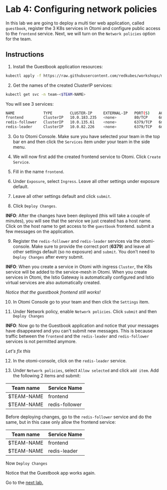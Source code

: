 # Lab 4: Configuring network policies

In this lab we are going to deploy a multi tier web application, called `guestbook`, register the 3 K8s services in Otomi and configure public access to the `frontend` service. Next, we will turn on the `Network policies` option for the team.

## Instructions

1. Install the Guestbook application resources:

```bash
kubectl apply -f https://raw.githubusercontent.com/redkubes/workshops/main/02-netpols/guestbook.yaml -n team-$TEAM-NAME
```

2. Get the names of the created ClusterIP services:

```bash
kubectl get svc -n team-<$TEAM-NAME>
```

You will see 3 services:

```bash
NAME             TYPE        CLUSTER-IP     EXTERNAL-IP   PORT(S)    AGE
frontend         ClusterIP   10.0.183.235   <none>        80/TCP     6m44s
redis-follower   ClusterIP   10.0.135.61    <none>        6379/TCP   6m44s
redis-leader     ClusterIP   10.0.82.226    <none>        6379/TCP   6m44s
```

3. Go to Otomi Console. Make sure you have selected your team in the top bar en and then click the `Services` item under your team in the side menu.

4. We will now first add the created frontend service to Otomi. Click `Create Service`.

5. Fill in the name `frontend`.

6. Under `Exposure`, select `Ingress`. Leave all other settings under exposure default.

7. Leave all other settings default and click `submit`.

8. Click `Deploy Changes`.

**INFO**: After the changes have been deployed (this will take a couple of minutes), you will see that the service we just created has a host name. Click on the host name to get access to the `guestbook` frontend. submit a few messages on the application. 

9. Register the `redis-follower` and `redis-leader` services via the otomi-console. Make sure to provide the correct port (**6379**) and leave all other settings default (so no exposure) and `submit`. You don't need to `Deploy Changes` after every submit.

**INFO**: When you create a service in Otomi with ingress `Cluster`, the K8s service will be added to the service-mesh in Otomi. When you create services in Otomi, the Istio Gateway is automatically configured and Istio virtual services are also automatically created.

 *Notice that the guestbook frontend still works!*

10. In Otomi Console go to your team and then click the `Settings` item.

11. Under Network policy, enable `Network policies`. Click `submit` and then `Deploy Changes`

**INFO**: Now go to the Guestbook application and notice that your messages have disappeared and you can't submit new messages. This is because traffic between the `frontend` and the `redis-leader` and `redis-follower` services is not permitted anymore. 

*Let's fix this*

12. In the otomi-console, click on the `redis-leader` service.

13. Under `Network policies`, select `Allow selected` and click `add item`. Add the following 2 items and submit:

| Team name   | Service Name |
| ----------- | ------------ |
| $TEAM-NAME   | frontend     |
| $TEAM-NAME   | redis-follower |

Before deploying changes, go to the `redis-follower` service and do the same, but in this case only allow the frontend service:

| Team name   | Service Name |
| ----------- | ------------ |
| $TEAM-NAME   | frontend    |
| $TEAM-NAME   | redis-leader |

Now `Deploy Changes`

Notice that the Guestbook app works again.

Go to the [next lab.](../05-harbor/README.md)
